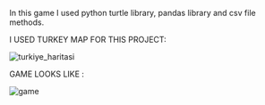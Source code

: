 In this game I used python turtle library, pandas library and csv file methods.



I USED TURKEY MAP FOR THIS PROJECT:

![turkiye_haritasi](https://github.com/user-attachments/assets/8f9c70fa-4014-4ef0-a31b-ab79a3cb1d04)


GAME LOOKS LIKE :

![game](https://github.com/user-attachments/assets/03134068-75d5-4889-ba93-dffb7c4dcef7)
